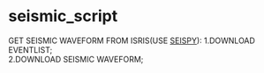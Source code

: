 # seismic_script
GET SEISMIC WAVEFORM FROM ISRIS(USE [SEISPY](https://github.com/xumi1993/seispy)):
1.DOWNLOAD EVENTLIST;                          
2.DOWNLOAD SEISMIC WAVEFORM;
